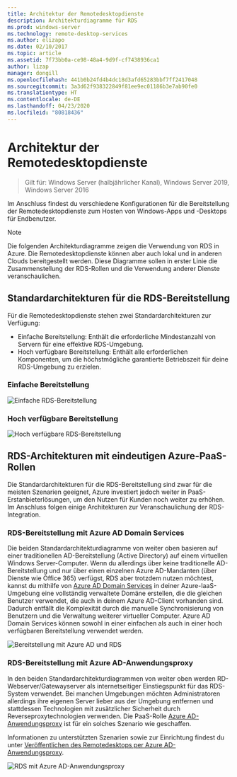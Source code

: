 ```yaml
---
title: Architektur der Remotedesktopdienste
description: Architekturdiagramme für RDS
ms.prod: windows-server
ms.technology: remote-desktop-services
ms.author: elizapo
ms.date: 02/10/2017
ms.topic: article
ms.assetid: 7f73bb0a-ce98-48a4-9d9f-cf7438936ca1
author: lizap
manager: dongill
ms.openlocfilehash: 441b0b24fd4b4dc18d3afd65283bbf7ff2417048
ms.sourcegitcommit: 3a3d62f938322849f81ee9ec01186b3e7ab90fe0
ms.translationtype: HT
ms.contentlocale: de-DE
ms.lasthandoff: 04/23/2020
ms.locfileid: "80818436"
---
```

# <a name="remote-desktop-services-architecture"></a>Architektur der Remotedesktopdienste

>Gilt für: Windows Server (halbjährlicher Kanal), Windows Server 2019, Windows Server 2016

Im Anschluss findest du verschiedene Konfigurationen für die Bereitstellung der Remotedesktopdienste zum Hosten von Windows-Apps und -Desktops für Endbenutzer.

>[!NOTE]
> Die folgenden Architekturdiagramme zeigen die Verwendung von RDS in Azure. Die Remotedesktopdienste können aber auch lokal und in anderen Clouds bereitgestellt werden. Diese Diagramme sollen in erster Linie die Zusammenstellung der RDS-Rollen und die Verwendung anderer Dienste veranschaulichen.

## <a name="standard-rds-deployment-architectures"></a>Standardarchitekturen für die RDS-Bereitstellung

Für die Remotedesktopdienste stehen zwei Standardarchitekturen zur Verfügung:
-    Einfache Bereitstellung: Enthält die erforderliche Mindestanzahl von Servern für eine effektive RDS-Umgebung.
-    Hoch verfügbare Bereitstellung: Enthält alle erforderlichen Komponenten, um die höchstmögliche garantierte Betriebszeit für deine RDS-Umgebung zu erzielen.

### <a name="basic-deployment"></a>Einfache Bereitstellung

![Einfache RDS-Bereitstellung](./media/basic-rds.png)

### <a name="highly-available-deployment"></a>Hoch verfügbare Bereitstellung

![Hoch verfügbare RDS-Bereitstellung](./media/ha-rds.png)

## <a name="rds-architectures-with-unique-azure-paas-roles"></a>RDS-Architekturen mit eindeutigen Azure-PaaS-Rollen

Die Standardarchitekturen für die RDS-Bereitstellung sind zwar für die meisten Szenarien geeignet, Azure investiert jedoch weiter in PaaS-Erstanbieterlösungen, um den Nutzen für Kunden noch weiter zu erhöhen. Im Anschluss folgen einige Architekturen zur Veranschaulichung der RDS-Integration.

### <a name="rds-deployment-with-azure-ad-domain-services"></a>RDS-Bereitstellung mit Azure AD Domain Services

Die beiden Standardarchitekturdiagramme von weiter oben basieren auf einer traditionellen AD-Bereitstellung (Active Directory) auf einem virtuellen Windows Server-Computer. Wenn du allerdings über keine traditionelle AD-Bereitstellung und nur über einen einzelnen Azure AD-Mandanten (über Dienste wie Office 365) verfügst, RDS aber trotzdem nutzen möchtest, kannst du mithilfe von [Azure AD Domain Services](https://docs.microsoft.com/azure/active-directory-domain-services/active-directory-ds-overview) in deiner Azure-IaaS-Umgebung eine vollständig verwaltete Domäne erstellen, die die gleichen Benutzer verwendet, die auch in deinem Azure AD-Client vorhanden sind. Dadurch entfällt die Komplexität durch die manuelle Synchronisierung von Benutzern und die Verwaltung weiterer virtueller Computer. Azure AD Domain Services können sowohl in einer einfachen als auch in einer hoch verfügbaren Bereitstellung verwendet werden.

![Bereitstellung mit Azure AD und RDS](./media/aadds-rds.png)

### <a name="rds-deployment-with-azure-ad-application-proxy"></a>RDS-Bereitstellung mit Azure AD-Anwendungsproxy

In den beiden Standardarchitekturdiagrammen von weiter oben werden RD-Webserver/Gatewayserver als internetseitiger Einstiegspunkt für das RDS-System verwendet. Bei manchen Umgebungen möchten Administratoren allerdings ihre eigenen Server lieber aus der Umgebung entfernen und stattdessen Technologien mit zusätzlicher Sicherheit durch Reverseproxytechnologien verwenden. Die PaaS-Rolle [Azure AD-Anwendungsproxy](https://docs.microsoft.com/azure/active-directory/active-directory-application-proxy-get-started) ist für ein solches Szenario wie geschaffen.

Informationen zu unterstützten Szenarien sowie zur Einrichtung findest du unter [Veröffentlichen des Remotedesktops per Azure AD-Anwendungsproxy](/azure/active-directory/application-proxy-publish-remote-desktop).

![RDS mit Azure AD-Anwendungsproxy](./media/aadappproxy-rds.png)
